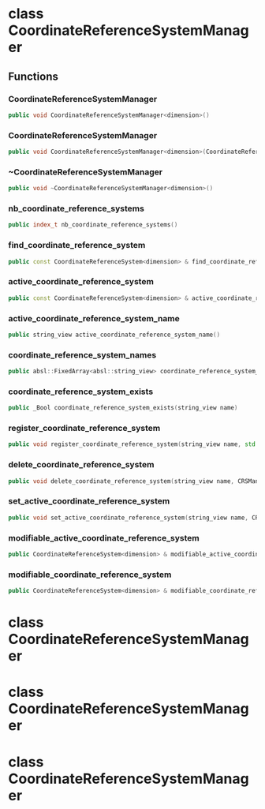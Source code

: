 # class CoordinateReferenceSystemManager


## Functions

### CoordinateReferenceSystemManager

```cpp
public void CoordinateReferenceSystemManager<dimension>()
```


### CoordinateReferenceSystemManager

```cpp
public void CoordinateReferenceSystemManager<dimension>(CoordinateReferenceSystemManager<dimension> && other)
```


### ~CoordinateReferenceSystemManager

```cpp
public void ~CoordinateReferenceSystemManager<dimension>()
```


### nb_coordinate_reference_systems

```cpp
public index_t nb_coordinate_reference_systems()
```


### find_coordinate_reference_system

```cpp
public const CoordinateReferenceSystem<dimension> & find_coordinate_reference_system(string_view name)
```


### active_coordinate_reference_system

```cpp
public const CoordinateReferenceSystem<dimension> & active_coordinate_reference_system()
```


### active_coordinate_reference_system_name

```cpp
public string_view active_coordinate_reference_system_name()
```


### coordinate_reference_system_names

```cpp
public absl::FixedArray<absl::string_view> coordinate_reference_system_names()
```


### coordinate_reference_system_exists

```cpp
public _Bool coordinate_reference_system_exists(string_view name)
```


### register_coordinate_reference_system

```cpp
public void register_coordinate_reference_system(string_view name, std::shared_ptr<CoordinateReferenceSystem<dimension> > && crs, CRSManagerKey )
```


### delete_coordinate_reference_system

```cpp
public void delete_coordinate_reference_system(string_view name, CRSManagerKey )
```


### set_active_coordinate_reference_system

```cpp
public void set_active_coordinate_reference_system(string_view name, CRSManagerKey )
```


### modifiable_active_coordinate_reference_system

```cpp
public CoordinateReferenceSystem<dimension> & modifiable_active_coordinate_reference_system(CRSManagerKey )
```


### modifiable_coordinate_reference_system

```cpp
public CoordinateReferenceSystem<dimension> & modifiable_coordinate_reference_system(string_view name, CRSManagerKey )
```




# class CoordinateReferenceSystemManager


# class CoordinateReferenceSystemManager


# class CoordinateReferenceSystemManager


